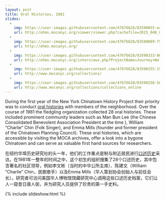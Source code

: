 ```yaml
---
layout: post
title: Oral Histories, 1981 
slides:
  -
    img: https://user-images.githubusercontent.com/47676628/83590055-ea80c480-a522-11ea-954e-42deda254175.jpg
    url: http://ohms.mocanyc.org/viewer/viewer.php?cachefile=2015_048_001_1530026191.xml
  -
    img: https://user-images.githubusercontent.com/47676628/83590089-f53b5980-a522-11ea-8863-abfed83195ac.jpg
    url: http://ohms.mocanyc.org/
  -
    img: https://user-images.githubusercontent.com/47676628/83590333-86aacb80-a523-11ea-8e07-6b5071e1142a.jpg
    url: http://ohms.mocanyc.org/interviews.php?ProjectName=Journey+Wall
  -
    img: https://user-images.githubusercontent.com/47676628/83590155-156b1880-a523-11ea-995a-94ca192eee63.jpg
    url: http://www.mocanyc.org/collections/
  -
    img: https://user-images.githubusercontent.com/47676628/83590256-56fbc380-a523-11ea-8568-3066f4a771db.jpg
    url: http://www.mocanyc.org/collections/collections_online 
---
```


During the first year of the New York Chinatown History Project their priority was to conduct [oral histories](http://ohms.mocanyc.org/) with members of the neighborhood.  Over the course of 1981 the fledgling organization collected 28 oral histories.  These included prominent community leaders such as Man Bun Lee (the Chinese Consolidated Benevolent Association President at the time ), William “Charlie” Chin (Folk Singer), and Emma Mills (founder and former president of the Chinatown Planning Council).  These oral histories, which are accessible by visiting the MOCA archives, offer a look into a bygone Chinatown and can serve as valuable first hand sources for researchers.  

在纽约华埠历史研究社的头一年，他们的工作重点是制与附近居民进行[口述历史](http://ohms.mocanyc.org/)采访。在1981年一整年的时间之中，这个初生的组织搜集了28个口述历史，其中包含著名的社区领导，例如李文彬（当时的中华公所主席）、陈建文（William “Charlie” Chin，民歌歌手）以及Emma Mills（华人策划协会创始人与前任会长）。研究者可访问美国华人博物馆馆藏研究中心调用这些口述历史档案，它们让人一窥昔日唐人街，并为研究人员提供了珍贵的第一手史料。

{% include slideshow.html %}
